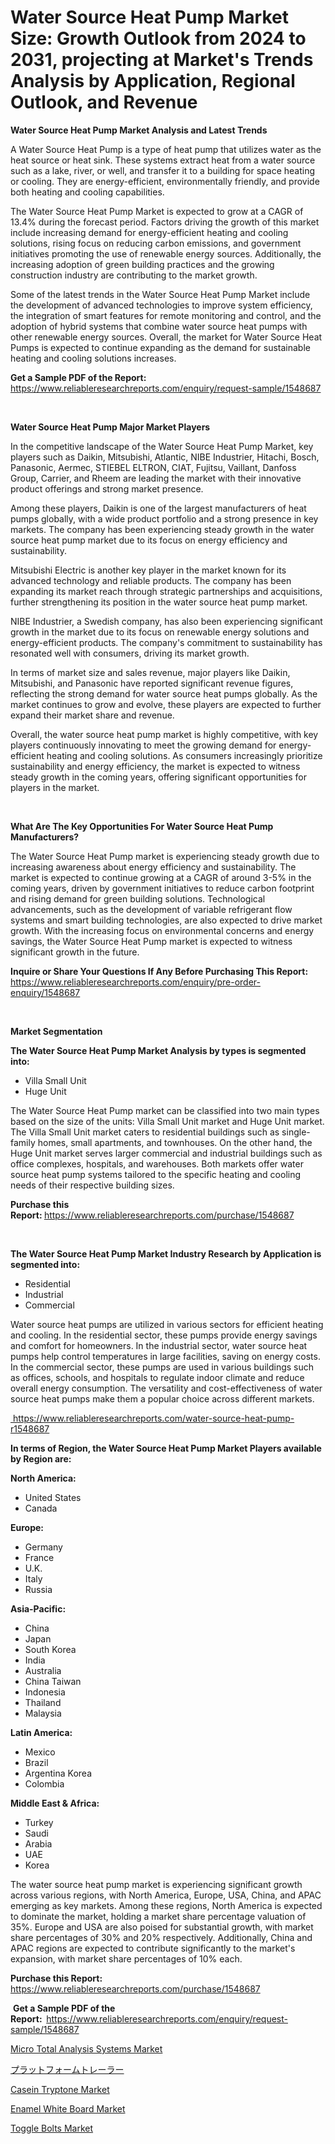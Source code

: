 <p><h1>Water Source Heat Pump Market Size: Growth Outlook from 2024 to 2031, projecting at Market's Trends Analysis by Application, Regional Outlook, and Revenue</h1></p><p><strong>Water Source Heat Pump Market Analysis and Latest Trends</strong></p>
<p><p>A Water Source Heat Pump is a type of heat pump that utilizes water as the heat source or heat sink. These systems extract heat from a water source such as a lake, river, or well, and transfer it to a building for space heating or cooling. They are energy-efficient, environmentally friendly, and provide both heating and cooling capabilities.</p><p>The Water Source Heat Pump Market is expected to grow at a CAGR of 13.4% during the forecast period. Factors driving the growth of this market include increasing demand for energy-efficient heating and cooling solutions, rising focus on reducing carbon emissions, and government initiatives promoting the use of renewable energy sources. Additionally, the increasing adoption of green building practices and the growing construction industry are contributing to the market growth.</p><p>Some of the latest trends in the Water Source Heat Pump Market include the development of advanced technologies to improve system efficiency, the integration of smart features for remote monitoring and control, and the adoption of hybrid systems that combine water source heat pumps with other renewable energy sources. Overall, the market for Water Source Heat Pumps is expected to continue expanding as the demand for sustainable heating and cooling solutions increases.</p></p>
<p><strong>Get a Sample PDF of the Report:&nbsp;</strong> <a href="https://www.reliableresearchreports.com/enquiry/request-sample/1548687">https://www.reliableresearchreports.com/enquiry/request-sample/1548687</a></p>
<p>&nbsp;</p>
<p><strong>Water Source Heat Pump Major Market Players</strong></p>
<p><p>In the competitive landscape of the Water Source Heat Pump Market, key players such as Daikin, Mitsubishi, Atlantic, NIBE Industrier, Hitachi, Bosch, Panasonic, Aermec, STIEBEL ELTRON, CIAT, Fujitsu, Vaillant, Danfoss Group, Carrier, and Rheem are leading the market with their innovative product offerings and strong market presence.</p><p>Among these players, Daikin is one of the largest manufacturers of heat pumps globally, with a wide product portfolio and a strong presence in key markets. The company has been experiencing steady growth in the water source heat pump market due to its focus on energy efficiency and sustainability.</p><p>Mitsubishi Electric is another key player in the market known for its advanced technology and reliable products. The company has been expanding its market reach through strategic partnerships and acquisitions, further strengthening its position in the water source heat pump market.</p><p>NIBE Industrier, a Swedish company, has also been experiencing significant growth in the market due to its focus on renewable energy solutions and energy-efficient products. The company's commitment to sustainability has resonated well with consumers, driving its market growth.</p><p>In terms of market size and sales revenue, major players like Daikin, Mitsubishi, and Panasonic have reported significant revenue figures, reflecting the strong demand for water source heat pumps globally. As the market continues to grow and evolve, these players are expected to further expand their market share and revenue.</p><p>Overall, the water source heat pump market is highly competitive, with key players continuously innovating to meet the growing demand for energy-efficient heating and cooling solutions. As consumers increasingly prioritize sustainability and energy efficiency, the market is expected to witness steady growth in the coming years, offering significant opportunities for players in the market.</p></p>
<p>&nbsp;</p>
<p><strong>What Are The Key Opportunities For Water Source Heat Pump Manufacturers?</strong></p>
<p><p>The Water Source Heat Pump market is experiencing steady growth due to increasing awareness about energy efficiency and sustainability. The market is expected to continue growing at a CAGR of around 3-5% in the coming years, driven by government initiatives to reduce carbon footprint and rising demand for green building solutions. Technological advancements, such as the development of variable refrigerant flow systems and smart building technologies, are also expected to drive market growth. With the increasing focus on environmental concerns and energy savings, the Water Source Heat Pump market is expected to witness significant growth in the future.</p></p>
<p><strong>Inquire or Share Your Questions If Any Before Purchasing This Report:</strong> <a href="https://www.reliableresearchreports.com/enquiry/pre-order-enquiry/1548687">https://www.reliableresearchreports.com/enquiry/pre-order-enquiry/1548687</a></p>
<p>&nbsp;</p>
<p><strong>Market Segmentation</strong></p>
<p><strong>The Water Source Heat Pump Market Analysis by types is segmented into:</strong></p>
<p><ul><li>Villa Small Unit</li><li>Huge Unit</li></ul></p>
<p><p>The Water Source Heat Pump market can be classified into two main types based on the size of the units: Villa Small Unit market and Huge Unit market. The Villa Small Unit market caters to residential buildings such as single-family homes, small apartments, and townhouses. On the other hand, the Huge Unit market serves larger commercial and industrial buildings such as office complexes, hospitals, and warehouses. Both markets offer water source heat pump systems tailored to the specific heating and cooling needs of their respective building sizes.</p></p>
<p><strong>Purchase this Report:&nbsp;</strong><a href="https://www.reliableresearchreports.com/purchase/1548687">https://www.reliableresearchreports.com/purchase/1548687</a></p>
<p>&nbsp;</p>
<p><strong>The Water Source Heat Pump Market Industry Research by Application is segmented into:</strong></p>
<p><ul><li>Residential</li><li>Industrial</li><li>Commercial</li></ul></p>
<p><p>Water source heat pumps are utilized in various sectors for efficient heating and cooling. In the residential sector, these pumps provide energy savings and comfort for homeowners. In the industrial sector, water source heat pumps help control temperatures in large facilities, saving on energy costs. In the commercial sector, these pumps are used in various buildings such as offices, schools, and hospitals to regulate indoor climate and reduce overall energy consumption. The versatility and cost-effectiveness of water source heat pumps make them a popular choice across different markets.</p></p>
<p><a href="https://www.reliableresearchreports.com/water-source-heat-pump-r1548687">&nbsp;https://www.reliableresearchreports.com/water-source-heat-pump-r1548687</a></p>
<p><strong>In terms of Region, the Water Source Heat Pump Market Players available by Region are:</strong></p>
<p>
    <p> <strong> North America: </strong>
        <ul>
            <li>United States</li>
            <li>Canada</li>
        </ul>
        </p> 
    <p> <strong> Europe: </strong>
        <ul>
            <li>Germany</li>
            <li>France</li>
            <li>U.K.</li>
            <li>Italy</li>
            <li>Russia</li>
        </ul>
        </p> 
    <p> <strong> Asia-Pacific: </strong>
        <ul>
            <li>China</li>
            <li>Japan</li>
            <li>South Korea</li>
            <li>India</li>
            <li>Australia</li>
            <li>China Taiwan</li>
            <li>Indonesia</li>
            <li>Thailand</li>
            <li>Malaysia</li>
        </ul>
        </p> 
    <p> <strong> Latin America: </strong>
        <ul>
            <li>Mexico</li>
            <li>Brazil</li>
            <li>Argentina Korea</li>
            <li>Colombia</li>
        </ul>
        </p> 
    <p> <strong> Middle East & Africa: </strong>
        <ul>
            <li>Turkey</li>
            <li>Saudi</li>
            <li>Arabia</li>
            <li>UAE</li>
            <li>Korea</li>
        </ul>
    </p>
    </p>
<p><p>The water source heat pump market is experiencing significant growth across various regions, with North America, Europe, USA, China, and APAC emerging as key markets. Among these regions, North America is expected to dominate the market, holding a market share percentage valuation of 35%. Europe and USA are also poised for substantial growth, with market share percentages of 30% and 20% respectively. Additionally, China and APAC regions are expected to contribute significantly to the market's expansion, with market share percentages of 10% each.</p></p>
<p><strong>Purchase this Report: </strong><a href="https://www.reliableresearchreports.com/purchase/1548687">https://www.reliableresearchreports.com/purchase/1548687</a></p>
<p>&nbsp;<strong>Get a Sample PDF of the Report:&nbsp;&nbsp;</strong><a href="https://www.reliableresearchreports.com/enquiry/request-sample/1548687">https://www.reliableresearchreports.com/enquiry/request-sample/1548687</a></p>
<p><strong></strong></p>
<p><p><a href="https://github.com/globismark/Market-Research-Report-List-3/blob/main/micro-total-analysis-systems-market.md">Micro Total Analysis Systems Market</a></p><p><a href="https://github.com/ksxzwxabcuynh011/Market-Research-Report-List-1/blob/main/173812933344.md">プラットフォームトレーラー</a></p><p><a href="https://issuu.com/reportprime-2/docs/casein-tryptone-market-size-2030.pptx">Casein Tryptone Market</a></p><p><a href="https://issuu.com/reportprime-2/docs/enamel-white-board-market-size-2030.pptx">Enamel White Board Market</a></p><p><a href="https://github.com/bobicer/Market-Research-Report-List-3/blob/main/toggle-bolts-market.md">Toggle Bolts Market</a></p></p>